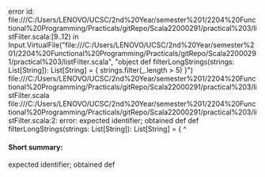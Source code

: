 error id: file:///C:/Users/LENOVO/UCSC/2nd%20Year/semester%201/2204%20Functional%20Programming/Practicals/gitRepo/Scala22000291/practical%203/listFilter.scala:[9..12) in Input.VirtualFile("file:///C:/Users/LENOVO/UCSC/2nd%20Year/semester%201/2204%20Functional%20Programming/Practicals/gitRepo/Scala22000291/practical%203/listFilter.scala", "object 
def filterLongStrings(strings: List[String]): List[String] = {
  strings.filter(_.length > 5)
}")
file:///C:/Users/LENOVO/UCSC/2nd%20Year/semester%201/2204%20Functional%20Programming/Practicals/gitRepo/Scala22000291/practical%203/listFilter.scala
file:///C:/Users/LENOVO/UCSC/2nd%20Year/semester%201/2204%20Functional%20Programming/Practicals/gitRepo/Scala22000291/practical%203/listFilter.scala:2: error: expected identifier; obtained def
def filterLongStrings(strings: List[String]): List[String] = {
^
#### Short summary: 

expected identifier; obtained def